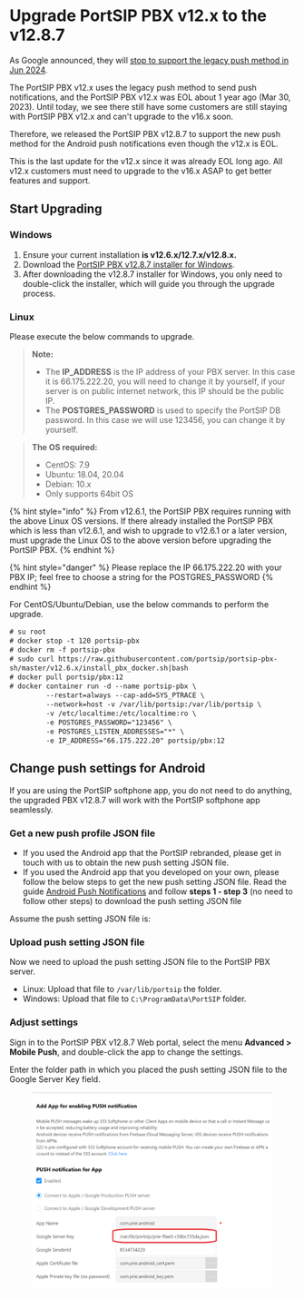 # Upgrade PortSIP PBX v12.x to the v12.8.7

As Google announced, they will [stop to support the legacy push method in Jun 2024](https://firebase.google.com/docs/cloud-messaging/migrate-v1).&#x20;

The PortSIP PBX v12.x uses the legacy push method to send push notifications, and the PortSIP PBX v12.x was EOL about 1 year ago (Mar 30, 2023). Until today, we see there still have some customers are still staying with PortSIP PBX v12.x and can't upgrade to the v16.x soon.&#x20;

Therefore, we released the PortSIP PBX v12.8.7 to support the new push method for the Android push notifications even though the v12.x is EOL.

This is the last update for the v12.x since it was already EOL long ago. All v12.x customers must need to upgrade to the v16.x ASAP to get better features and support.

## Start Upgrading

### **Windows**

1. Ensure your current installation **is v12.6.x/12.7.x/v12.8.x.**
2. Download the [PortSIP PBX v12.8.7 installer for Windows](https://www.portsip.com/downloads/pbx/v12/portsip-pbx-12.8.7.2683.exe).
3. After downloading the v12.8.7 installer for Windows, you only need to double-click the installer, which will guide you through the upgrade process.

### **Linux**

Please execute the below commands to upgrade.

> **Note:**
>
> * The **IP\_ADDRESS** is the IP address of your PBX server. In this case it is 66.175.222.20, you will need to change it by yourself, if your server is on public internet network, this IP should be the public IP.
> * The **POSTGRES\_PASSWORD** is used to specify the PortSIP DB password. In this case we will use 123456, you can change it by yourself.

> **The OS required:**
>
> * CentOS: 7.9
> * Ubuntu: 18.04, 20.04
> * Debian: 10.x
> * Only supports 64bit OS



{% hint style="info" %}
From v12.6.1, the PortSIP PBX requires running with the above Linux OS versions. If there already installed the PortSIP PBX which is less than v12.6.1, and wish to upgrade to v12.6.1 or a later version, must upgrade the Linux OS to the above version before upgrading the PortSIP PBX.
{% endhint %}

{% hint style="danger" %}
Please replace the IP 66.175.222.20 with your PBX IP; feel free to choose a string for the POSTGRES\_PASSWORD
{% endhint %}

For CentOS/Ubuntu/Debian, use the below commands to perform the upgrade.

```
# su root
# docker stop -t 120 portsip-pbx
# docker rm -f portsip-pbx
# sudo curl https://raw.githubusercontent.com/portsip/portsip-pbx-sh/master/v12.6.x/install_pbx_docker.sh|bash
# docker pull portsip/pbx:12
# docker container run -d --name portsip-pbx \
         --restart=always --cap-add=SYS_PTRACE \
         --network=host -v /var/lib/portsip:/var/lib/portsip \
         -v /etc/localtime:/etc/localtime:ro \
         -e POSTGRES_PASSWORD="123456" \
         -e POSTGRES_LISTEN_ADDRESSES="*" \
         -e IP_ADDRESS="66.175.222.20" portsip/pbx:12
```

## Change push settings for Android

If you are using the PortSIP softphone app, you do not need to do anything, the upgraded PBX v12.8.7 will work with the PortSIP softphone app seamlessly.

### Get a new push profile JSON file

* If you used the Android app that the PortSIP rebranded, please get in touch with us to obtain the new push setting JSON file.
* If you used the Android app that you developed on your own, please follow the below steps to get the new push setting JSON file. Read the guide [Android Push Notifications](https://docs.apppresser.com/article/301-android-push-notifications) and follow **steps 1 - step 3** (no need to follow other steps) to download the push setting JSON file

Assume the push setting JSON file is:&#x20;

### Upload push setting JSON file

Now we need to upload the push setting JSON file to the PortSIP PBX server.

* Linux: Upload that file to `/var/lib/portsip` the folder.
* Windows: Upload that file to `C:\ProgramData\PortSIP` folder.

### Adjust settings

Sign in to the PortSIP PBX v12.8.7 Web portal, select the menu **Advanced > Mobile Push**, and double-click the app to change the settings.

Enter the folder path in which you placed the push setting JSON file to the Google Server Key field.

<figure><img src="../../.gitbook/assets/android_push_path.png" alt=""><figcaption></figcaption></figure>



